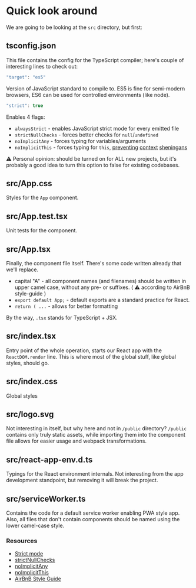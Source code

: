 # Quick look around

We are going to be looking at the `src` directory, but first:

## tsconfig.json

This file contains the config for the TypeScript compiler; here's couple of interesting lines to check out:

```javascript
"target": "es5"
```

Version of JavaScript standard to compile to. ES5 is fine for semi-modern browsers, ES6 can be used for controlled environments \(like node\).

```javascript
"strict": true
```

Enables 4 flags:

* `alwaysStrict` - enables JavaScript strict mode for every emitted file
* `strictNullChecks` - forces better checks for `null`/`undefined`
* `noImplicitAny` - forces typing for variables/arguments
* `noImplicitThis` - forces typing for `this`, [preventing](https://github.com/facebook/react/issues/5040) [context](https://stackoverflow.com/questions/33973648/react-this-is-undefined-inside-a-component-function) [sheningans](https://stackoverflow.com/questions/47626045/typeerror-this-is-undefined-react-js-javascript)

:warning: Personal opinion: should be turned on for ALL new projects, but it's probably a good idea to turn this option to false for existing codebases.

## src/App.css

Styles for the `App` component.

## src/App.test.tsx

Unit tests for the component.

## src/App.tsx

Finally, the component file itself. There's some code written already that we'll replace.

* capital "A" - all component names \(and filenames\) should be written in upper camel case, without any pre- or suffixes. \( :warning: according to AirBnB style-guide \)
* `export default App;` - default exports are a standard practice for React.
* `return ( ...` - allows for better formatting

By the way, `.tsx` stands for TypeScript + JSX.

## src/index.tsx

Entry point of the whole operation, starts our React app with the `ReactDOM.render` line. This is where most of the global stuff, like global styles, should go.

## src/index.css

Global styles

## src/logo.svg

Not interesting in itself, but why here and not in `/public` directory? `/public` contains only truly static assets, while importing them into the component file allows for easier usage and webpack transformations.

## src/react-app-env.d.ts

Typings for the React environment internals. Not interesting from the app development standpoint, but removing it will break the project.

## src/serviceWorker.ts

Contains the code for a default service worker enabling PWA style app. Also, all files that don't contain components should be named using the lower camel-case style.

### Resources

* [Strict mode](https://developer.mozilla.org/en-US/docs/Web/JavaScript/Reference/Strict_mode)
* [strictNullChecks](https://basarat.gitbooks.io/typescript/docs/options/strictNullChecks.html)
* [noImplicitAny](https://basarat.gitbooks.io/typescript/docs/options/noImplicitAny.html)
* [noImplicitThis](https://www.logicbig.com/tutorials/misc/typescript/no-implicit-this.html)
* [AirBnB Style Guide](https://github.com/airbnb/javascript/tree/master/react#naming)


